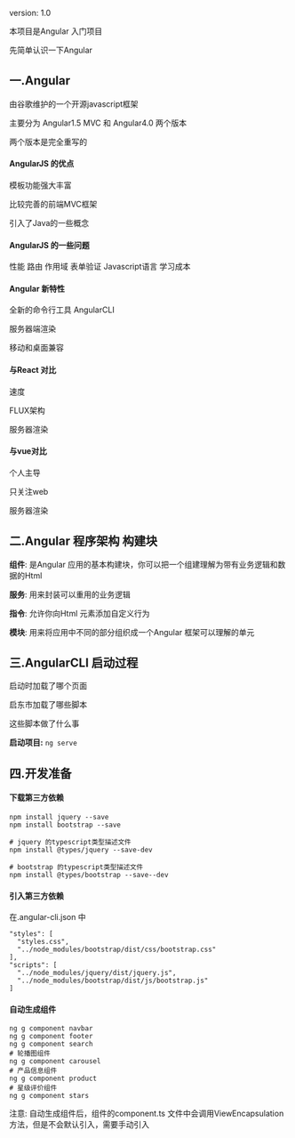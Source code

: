 version: 1.0

本项目是Angular 入门项目 

先简单认识一下Angular


## 一.Angular 
由谷歌维护的一个开源javascript框架

主要分为 Angular1.5 MVC 和 Angular4.0 两个版本

两个版本是完全重写的

#### AngularJS 的优点
模板功能强大丰富

比较完善的前端MVC框架

引入了Java的一些概念

#### AngularJS 的一些问题
性能 路由 作用域 表单验证 Javascript语言 学习成本

#### Angular 新特性
全新的命令行工具 AngularCLI

服务器端渲染

移动和桌面兼容

#### 与React 对比
速度

FLUX架构

服务器渲染

#### 与vue对比
个人主导

只关注web

服务器渲染

## 二.Angular 程序架构 构建块

**组件**: 是Angular 应用的基本构建块，你可以把一个组建理解为带有业务逻辑和数据的Html

**服务**: 用来封装可以重用的业务逻辑

**指令**: 允许你向Html 元素添加自定义行为

**模块**: 用来将应用中不同的部分组织成一个Angular 框架可以理解的单元

## 三.AngularCLI 启动过程
启动时加载了哪个页面

启东市加载了哪些脚本

这些脚本做了什么事

**启动项目:** `ng serve`

## 四.开发准备
#### 下载第三方依赖
```
npm install jquery --save
npm install bootstrap --save

# jquery 的typescript类型描述文件
npm install @types/jquery --save-dev

# bootstrap 的typescript类型描述文件
npm install @types/bootstrap --save--dev
```

#### 引入第三方依赖
在.angular-cli.json 中
```
"styles": [
  "styles.css",
  "../node_modules/bootstrap/dist/css/bootstrap.css"
],
"scripts": [
  "../node_modules/jquery/dist/jquery.js",
  "../node_modules/bootstrap/dist/js/bootstrap.js"
]
```

#### 自动生成组件
```
ng g component navbar
ng g component footer
ng g component search 
# 轮播图组件
ng g component carousel
# 产品信息组件
ng g component product
# 星级评价组件
ng g component stars
```
注意: 自动生成组件后，组件的component.ts 文件中会调用ViewEncapsulation 方法，但是不会默认引入，需要手动引入
